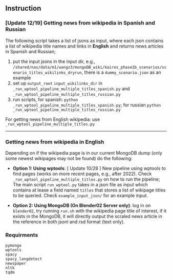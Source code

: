 ## Instruction

### [Update 12/19] Getting news from wikipedia in Spanish and Russian
The following script takes a list of jsons as input, where each json contains a list of wikipedia title names and links in **English** and returns news articles in Spanish and Russian;

1. put the input jsons in the input dir, e.g., `/shared/nas/data/m1/wangz3/mongoDB_wiki/kairos_phase2b_scenarios/scenario_titles_wikilinks_dryrun`, there is a `dummy_scenario.json` as an example
2. set up `output_root` `input_wikilinks_dir` in `_run_wptool_pipeline_multiple_titles_spanish.py` and `_run_wptool_pipeline_multiple_titles_russian.py`
3. run scripts, for spanish: `python _run_wptool_pipeline_multiple_titles_spanish.py`; for russian `python _run_wptool_pipeline_multiple_titles_russian.py`

For getting news from English wikipedia: use `_run_wptool_pipeline_multiple_titles.py`

---
### Getting news from wikipedia in English
Depending on if the wikipedia page is in our current MongoDB dump (only some newest wikipages may not be found) do the following:

- **Option 1: Using wptools**: [ Update 10/28 ] New pipeline using wptools to find pages (works on more recent pages, e.g., after 2022). Check `_run_wptool_pipeline_multiple_titles.py` on how to run the pipeline; The main script `run_wptool.py` takes in a json file as input which contains at lease a field named `titles` that stores a list of wikipage titles to be queried. Check `example_input_json/` for an example input.

- **Option 2: Using MongoDB (On Blender02 Server only)**: log in on `blender02`, try running `run.sh` with the wikipedia page title of interest, if it exists in the MongoDB, it will directly output the scraled news article in the reference in both jsonl and rsd format (text only).

<!-- - **Option 2: Using wptools**: if above does not work, run each component individually using "wptools" package instead of the MongoDB dump,
    - first run: `get_external_link.py` to get the links in a json file with the help of wptools
    - then run: `crawl_news_from_url.py`  to get the news in a tmp dir (this is modified from Zoey's code)
    - then run: `process_crawled_tmp_to_single_json.py` to process the tmp dir

    There are some example code under `if __name__ == '__main__':` in each scripts -->


### Requirments
```
pymongo
wptools
spacy
spacy_langdetect
newspaper
nltk
tqdm
```